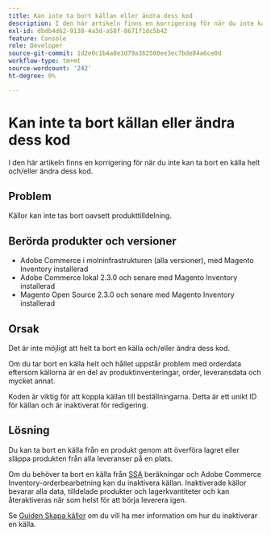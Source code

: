 ```yaml
---
title: Kan inte ta bort källan eller ändra dess kod
description: I den här artikeln finns en korrigering för när du inte kan ta bort en källa helt och/eller ändra dess kod.
exl-id: dbdb4d62-9138-4a3d-a58f-8671f1dc5b42
feature: Console
role: Developer
source-git-commit: 1d2e0c1b4a8e3d79a362500ee3ec7bde84a6ce0d
workflow-type: tm+mt
source-wordcount: '242'
ht-degree: 0%

---
```


# Kan inte ta bort källan eller ändra dess kod

I den här artikeln finns en korrigering för när du inte kan ta bort en källa helt och/eller ändra dess kod.

## Problem

Källor kan inte tas bort oavsett produkttilldelning.

## Berörda produkter och versioner

* Adobe Commerce i molninfrastrukturen (alla versioner), med Magento Inventory installerad
* Adobe Commerce lokal 2.3.0 och senare med Magento Inventory installerad
* Magento Open Source 2.3.0 och senare med Magento Inventory installerad

## Orsak

Det är inte möjligt att helt ta bort en källa och/eller ändra dess kod.

Om du tar bort en källa helt och hållet uppstår problem med orderdata eftersom källorna är en del av produktinventeringar, order, leveransdata och mycket annat.

Koden är viktig för att koppla källan till beställningarna. Detta är ett unikt ID för källan och är inaktiverat för redigering.

## Lösning

Du kan ta bort en källa från en produkt genom att överföra lagret eller släppa produkten från alla leveranser på en plats.

Om du behöver ta bort en källa från [SSA](https://devdocs.magento.com/guides/v2.3/inventory/source-selection-algorithms.html) beräkningar och Adobe Commerce Inventory-orderbearbetning kan du inaktivera källan. Inaktiverade källor bevarar alla data, tilldelade produkter och lagerkvantiteter och kan återaktiveras när som helst för att börja leverera igen.

Se [Guiden Skapa källor](https://github.com/magento/inventory/wiki/Create-Sources#disable-sources) om du vill ha mer information om hur du inaktiverar en källa.
